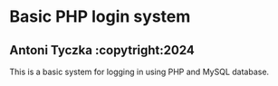 # Basic PHP login system
## Antoni Tyczka :copytright:2024

This is a basic system for logging in using PHP and MySQL database.
